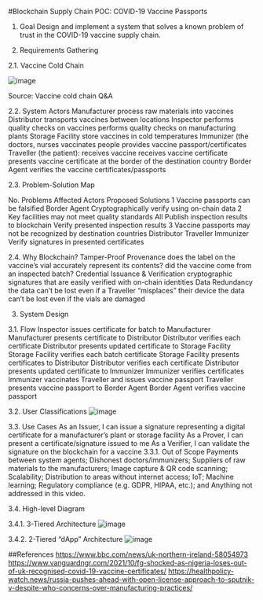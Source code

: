 #Blockchain Supply Chain POC: COVID-19 Vaccine Passports

1. Goal
Design and implement a system that solves a known problem of trust in the COVID-19 vaccine supply chain.

2. Requirements Gathering

2.1. Vaccine Cold Chain

![image](https://user-images.githubusercontent.com/81223173/188287314-3571eeef-b574-49c3-9a1b-2d4c8df9fc51.png)

Source: Vaccine cold chain Q&A

2.2. System Actors
Manufacturer
process raw materials into vaccines
Distributor
transports vaccines between locations
Inspector
performs quality checks on vaccines
performs quality checks on manufacturing plants
Storage Facility
store vaccines in cold temperatures
Immunizer (the doctors, nurses
vaccinates people
provides vaccine passport/certificates
Traveller (the patient):
receives vaccine
receives vaccine certificate
presents vaccine certificate at the border of the destination country
Border Agent
verifies the vaccine certificates/passports

2.3. Problem-Solution Map

No.
Problems
Affected Actors
Proposed Solutions
1
Vaccine passports can be falsified
Border Agent
Cryptographically verify using on-chain data
2
Key facilities may not meet quality standards
All
Publish inspection results to blockchain
Verify presented inspection results
3
Vaccine passports may not be recognized by destination countries
Distributor
Traveller
Immunizer
Verify signatures in presented certificates


2.4. Why Blockchain?
Tamper-Proof Provenance
does the label on the vaccine’s vial accurately represent its contents?
did the vaccine come from an inspected batch?
Credential Issuance & Verification
cryptographic signatures that are easily verified with on-chain identities
Data Redundancy
the data can’t be lost even if a Traveller “misplaces” their device
the data can’t be lost even if the vials are damaged

3. System Design

3.1. Flow
Inspector issues certificate for batch to Manufacturer
<batch status updated to MANUFACTURED>
Manufacturer presents certificate to Distributor
Distributor verifies each certificate
<batch status updated to DELIVERING_INTERNATIONAL>
Distributor presents updated certificate to Storage Facility
Storage Facility verifies each batch certificate
<batch status updated to STORED>
Storage Facility presents certificates to Distributor
Distributor verifies each certificate
<batch status updated to DELIVERING_LOCAL>
Distributor presents updated certificate to Immunizer
Immunizer verifies certificates
<batch status updated to DELIVERED>
Immunizer vaccinates Traveller and issues vaccine passport
<certificate issued with status VACCINATED>
Traveller presents vaccine passport to Border Agent
Border Agent verifies vaccine passport

3.2. User Classifications
![image](https://user-images.githubusercontent.com/81223173/188287460-0ccba217-7438-41b1-95e1-dea78d98f222.png)


3.3. Use Cases
As an Issuer, I can issue a signature representing a digital certificate for a manufacturer’s plant or storage facility
As a Prover, I can present a certificate/signature issued to me
As a Verifier, I can validate the signature on the blockchain for a vaccine
3.3.1. Out of Scope
Payments between system agents;
Dishonest doctors/immunizers;
Suppliers of raw materials to the manufacturers;
Image capture & QR code scanning;
Scalability;
Distribution to areas without internet access;
IoT;
Machine learning;
Regulatory compliance (e.g. GDPR, HIPAA, etc.); and
Anything not addressed in this video.

3.4. High-level Diagram

3.4.1. 3-Tiered Architecture
![image](https://user-images.githubusercontent.com/81223173/188287464-dc171d22-f3af-4f7a-8209-2ef1353a6af3.png)

3.4.2. 2-Tiered “dApp” Architecture
![image](https://user-images.githubusercontent.com/81223173/188287481-f33c87b4-6da4-4278-9868-9ce9b08b9f21.png)

##References
https://www.bbc.com/news/uk-northern-ireland-58054973
https://www.vanguardngr.com/2021/10/fg-shocked-as-nigeria-loses-out-of-uk-recognised-covid-19-vaccine-certificates/
https://healthpolicy-watch.news/russia-pushes-ahead-with-open-license-approach-to-sputnik-v-despite-who-concerns-over-manufacturing-practices/
